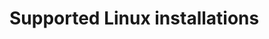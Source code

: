 <!--[metadata]>
+++
title = "Supported Linux installations"
description = "Installation instructions for Docker on Gentoo."
keywords = ["gentoo linux, virtualization, docker, documentation,  installation"]
[menu.engine]
identifier = "smn_linux"
parent = "smn_engine"
+++
<![end-metadata]-->

# Supported Linux installations
